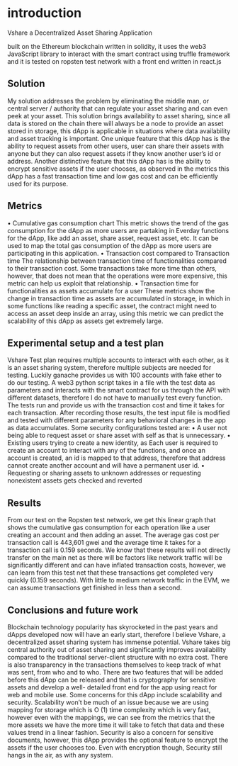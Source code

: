 # introduction

Vshare a Decentralized Asset Sharing Application

built on the Ethereum blockchain written in solidity, it uses the web3 JavaScript library to interact with the smart contract using truffle framework
and it is tested on ropsten test network with a front end written in react.js 

## Solution
My solution addresses the problem by eliminating the middle man, or central server / authority that can
regulate your asset sharing and can even peek at your asset. This solution brings availability to asset
sharing, since all data is stored on the chain there will always be a node to provide an asset stored in
storage, this dApp is applicable in situations where data availability and asset tracking is important.
One unique feature that this dApp has is the ability to request assets from other users, user can share their
assets with anyone but they can also request assets if they know another user’s id or address. Another
distinctive feature that this dApp has is the ability to encrypt sensitive assets if the user chooses, as
observed in the metrics this dApp has a fast transaction time and low gas cost and can be efficiently used
for its purpose.

## Metrics
• Cumulative gas consumption chart
This metric shows the trend of the gas consumption for the dApp as more users are partaking in
Everday functions for the dApp, like add an asset, share asset, request asset, etc. It can be used to
map the total gas consumption of the dApp as more users are participating in this application.
• Transaction cost compared to Transaction time
The relationship between transaction time of functionalities compared to their
transaction cost. Some transactions take more time than others, however, that does not mean that
the operations were more expensive, this metric can help us exploit that relationship.
• Transaction time for functionalities as assets accumulate for a user
These metrics show the change in transaction time as assets are accumulated in storage, in which
in some functions like reading a specific asset, the contract might need to access an asset deep
inside an array, using this metric we can predict the scalability of this dApp as assets get
extremely large.

## Experimental setup and a test plan
Vshare Test plan requires multiple accounts to interact with each other, as it is an asset sharing system,
therefore multiple subjects are needed for testing. Luckily ganache provides us with 100 accounts with
fake ether to do our testing. A web3 python script takes in a file with the test data as parameters and
interacts with the smart contract for us through the API with different datasets, therefore I do not have to
manually test every function. The tests run and provide us with the transaction cost and time it takes for
each transaction. After recording those results, the test input file is modified and tested with different
parameters for any behavioral changes in the app as data accumulates. Some security configurations
tested are:
• A user not being able to request asset or share asset with self as that is unnecessary.
• Existing users trying to create a new identity, as Each user is required to create an
account to interact with any of the functions, and once an account is created, an id is
mapped to that address, therefore that address cannot create another account and will
have a permanent user id.
• Requesting or sharing assets to unknown addresses or requesting nonexistent assets gets
checked and reverted

## Results
From our test on the Ropsten test network, we get this linear graph that shows the cumulative gas
consumption for each operation like a user creating an account and then adding an asset. The average gas
cost per transaction call is 443,601 gwei and the average time it takes for a transaction call is 0.159
seconds. We know that these results will not directly transfer on the main net as there will be factors like
network traffic will be significantly different and can have inflated transaction costs, however, we can
learn from this test net that these transactions get completed very quickly (0.159 seconds). With little to
medium network traffic in the EVM, we can assume transactions get finished in less than a second.

## Conclusions and future work
Blockchain technology popularity has skyrocketed in the past years and dApps developed now will have
an early start, therefore I believe Vshare, a decentralized asset sharing system has immense potential.
Vshare takes big central authority out of asset sharing and significantly improves availability compared to
the traditional server-client structure with no extra cost. There is also transparency in the transactions
themselves to keep track of what was sent, from who and to who. There are two features that will be
added before this dApp can be released and that is cryptography for sensitive assets and develop a well-
detailed front end for the app using react for web and mobile use.
Some concerns for this dApp include scalability and security. Scalability won’t be much of an issue
because we are using mapping for storage which is O (1) time complexity which is very fast, however
even with the mappings, we can see from the metrics that the more assets we have the more time it will
take to fetch that data and these values trend in a linear fashion. Security is also a concern for sensitive
documents, however, this dApp provides the optional feature to encrypt the assets if the user chooses too.
Even with encryption though, Security still hangs in the air, as with any system.
